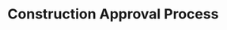 ---
title: "Construction Approval Process"
heading: "Sand Point Maintenance Commission Construction Approval Process"
sections:
- heading: "Temporary"
  body: "description description description"
- heading: "Temporary"
  body: "description description description"
- heading: "Temporary"
  body: "description description description"
---